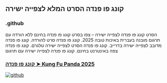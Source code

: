 ## קונג פו פנדה הסרט המלא לצפייה ישירה

### .github

הסרט קונג פו פנדה לצפייה ישירה – צפו בסרט קונג פו פנדה בחינם ללא הורדה עם תרגום מובנה בעברית באיכות טובה 2025. קונג פו פנדה סרט להורדה. קונג פו פנדה מדובב לצפייה ישירה בדרייב. קונג פו פנדה הסרט לצפייה ישירה טלגרם. קונג פו פנדה צפה באינטרנט בחינם. קונג פו פנדה לצפייה ישירה עם תרגום

### [קונג פו פנדה ➤ Kung Fu Panda 2025](https://watching4khdmovies.blogspot.com/2025/06/kung-fu-panda-he.html)

<a href="https://watching4khdmovies.blogspot.com/2025/06/kung-fu-panda-he.html" rel="nofollow"><img src="https://image.tmdb.org/t/p/w1280/a1vVelF6mQjoQpe1ZrIZ79FmTja.jpg" alt="github" data-canonical-src="https://image.tmdb.org/t/p/w1280/a1vVelF6mQjoQpe1ZrIZ79FmTja.jpg" style="max-width: 100%;"></a>
